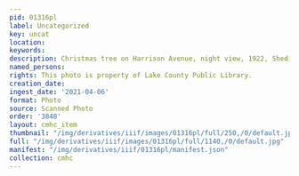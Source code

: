 ```yaml
---
pid: 01316pl
label: Uncategorized
key: uncat
location: 
keywords: 
description: Christmas tree on Harrison Avenue, night view, 1922, Shedin
named_persons: 
rights: This photo is property of Lake County Public Library.
creation_date: 
ingest_date: '2021-04-06'
format: Photo
source: Scanned Photo
order: '3848'
layout: cmhc_item
thumbnail: "/img/derivatives/iiif/images/01316pl/full/250,/0/default.jpg"
full: "/img/derivatives/iiif/images/01316pl/full/1140,/0/default.jpg"
manifest: "/img/derivatives/iiif/01316pl/manifest.json"
collection: cmhc
---
```

